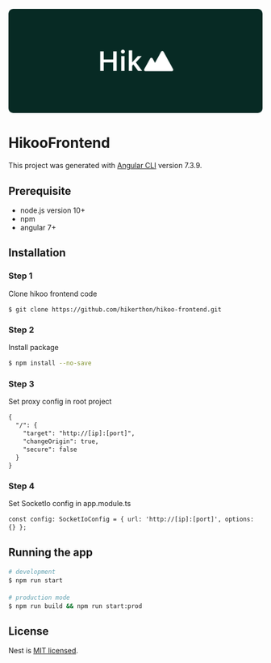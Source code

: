 ![image](doc/source/image/Hikoo_logo.png)
# HikooFrontend

This project was generated with [Angular CLI](https://github.com/angular/angular-cli) version 7.3.9.

## Prerequisite
- node.js version 10+
- npm
- angular 7+
## Installation

### Step 1
Clone hikoo frontend code
```
$ git clone https://github.com/hikerthon/hikoo-frontend.git
```

### Step 2
Install package
```bash
$ npm install --no-save
```

### Step 3
Set proxy config in root project
```
{
  "/": {
    "target": "http://[ip]:[port]",
    "changeOrigin": true,
    "secure": false
  }
}
```

### Step 4
Set SocketIo config in app.module.ts
```
const config: SocketIoConfig = { url: 'http://[ip]:[port]', options: {} };
```

## Running the app

```bash
# development
$ npm run start

# production mode
$ npm run build && npm run start:prod
```

## License

  Nest is [MIT licensed](LICENSE).